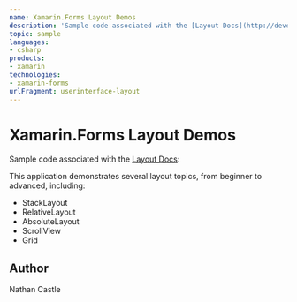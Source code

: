 ```yaml
---
name: Xamarin.Forms Layout Demos
description: 'Sample code associated with the [Layout Docs](http://developer.xamarin.com/guides/cross-platform/xamarin-forms/user-interface/layouts/):  This appl...'
topic: sample
languages:
- csharp
products:
- xamarin
technologies:
- xamarin-forms
urlFragment: userinterface-layout
---
```

Xamarin.Forms Layout Demos
===========================

Sample code associated with the [Layout Docs](http://developer.xamarin.com/guides/cross-platform/xamarin-forms/user-interface/layouts/):

This application demonstrates several layout topics, from beginner to advanced, including:

- StackLayout
- RelativeLayout
- AbsoluteLayout
- ScrollView
- Grid

Author
------
Nathan Castle
